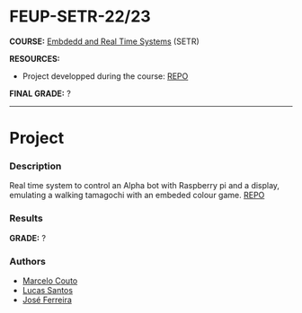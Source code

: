 # FEUP-SETR-22/23

**COURSE:** [Embdedd and Real Time Systems](https://sigarra.up.pt/feup/pt/ucurr_geral.ficha_uc_view?pv_ocorrencia_id=501954) (SETR)

**RESOURCES:** 
- Project developped during the course: [REPO](https://github.com/marhcouto/walki-gochi)

**FINAL GRADE:** ?


-------------------------------------------------

# Project

### Description
Real time system to control an Alpha bot with Raspberry pi and a display, emulating a walking tamagochi with an embeded colour game. 
[REPO](https://github.com/marhcouto/walki-gochi)

### Results
**GRADE:** ?

### Authors


- [Marcelo Couto](https://github.com/marhcouto/)
- [Lucas Santos](https://github.com/lucascalvet)
- [José Ferreira](https://github.com/josepedropf) 



